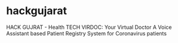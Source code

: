 # hackgujarat
HACK GUJRAT - Health TECH 
VIRDOC: Your Virtual Doctor
A Voice Assistant based Patient Registry System for Coronavirus patients
